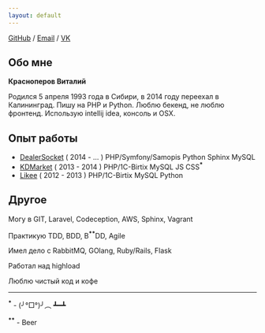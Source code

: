 ```yaml
---
layout: default
---
```


[GitHub](https://github.com/neronmoon) / [Email](mailto:alistar.neron@gmail.com) / [VK](https://vk.com/neronmoon)

## Обо мне

**Красноперов Виталий**

Родился 5 апреля 1993 года в Сибири, в 2014 году переехал в Калининград. Пишу на PHP и Python. Люблю бекенд, не люблю фронтенд. Использую intellij idea, консоль и OSX.

## Опыт работы

- [DealerSocket](http://dealersocket.com/) ( 2014 - ... ) PHP/Symfony/Samopis Python Sphinx MySQL
- [KDMarket](http://kdmarket.ru/) ( 2013 - 2014 ) PHP/1C-Birtix MySQL JS CSS<sup>**\***</sup>
- [Likee](https://likee.ru/) ( 2012 - 2013 ) PHP/1C-Birtix MySQL Python

## Другое

Могу в GIT, Laravel, Codeception, AWS, Sphinx, Vagrant

Практикую TDD, BDD, B<sup>**\***</sup><sup>**\***</sup>DD, Agile

Имел дело с RabbitMQ, GOlang, Ruby/Rails, Flask

Работал над highload

Люблю чистый код и кофе

------

<sup>**\***</sup> - (╯°□°)╯︵ ┻━┻

<sup>**\***</sup><sup>**\***</sup> - Beer
